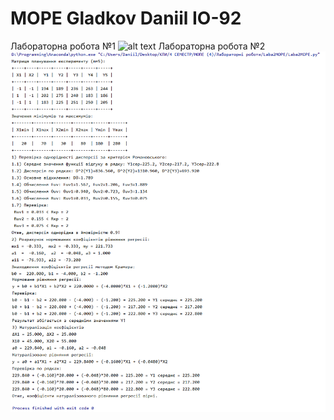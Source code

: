 # MOPE Gladkov Daniil ІО-92
Лабораторна робота №1
![alt text](png/Laba1MOPE.png)
Лабораторна робота №2
![alt text](png/Laba2MOPE.png)

